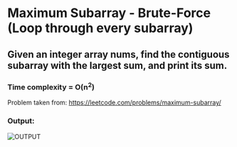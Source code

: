 # Maximum Subarray - Brute-Force (Loop through every subarray)
## Given an integer array nums, find the contiguous subarray with the largest sum, and print its sum.
### Time complexity = O(n<sup>2</sup>)
Problem taken from:
https://leetcode.com/problems/maximum-subarray/

### Output:
![OUTPUT](https://user-images.githubusercontent.com/75247327/219865094-d65fb638-5ccd-42f5-9371-be659c488039.png)
